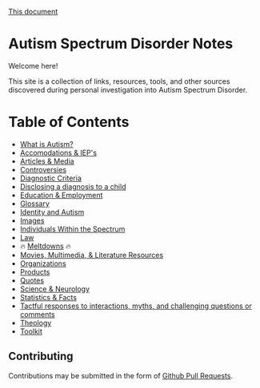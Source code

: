 [This document](README.md)

# Autism Spectrum Disorder Notes

Welcome here!

This site is a collection of links, resources, tools, and other sources discovered during personal investigation into Autism Spectrum Disorder.


# Table of Contents

* [What is Autism?](WHATISAUTISM.md)
* [Accomodations & IEP's](ACCOMODATIONS.md)
* [Articles & Media](ARTICLES.md)
* [Controversies](CONTROVERSIES.md)
* [Diagnostic Criteria](DIAG.md)
* [Disclosing a diagnosis to a child](DISCLOSING.md)
* [Education & Employment](EMPLOY.md)
* [Glossary](GLOSSARY.md)
* [Identity and Autism](IDENTITY.md)
* [Images](Images.md)
* [Individuals Within the Spectrum](PEOPLE.md)
* [Law](LAW.md)
* :fire: [Meltdowns](MELTDOWNS.md) :fire:
* [Movies, Multimedia, & Literature Resources](RESOURCES.md)
* [Organizations](ORGS.md)
* [Products](PRODUCTS.md)
* [Quotes](QUOTES.md)
* [Science & Neurology](SCIENCE.md)
* [Statistics & Facts](STATS.md)
* [Tactful responses to interactions, myths, and challenging questions or comments](COMMENTS.md)
* [Theology](THEOLOGY.md)
* [Toolkit](TOOLKIT.md)


## Contributing

Contributions may be submitted in the form of [Github Pull Requests](https://docs.github.com/en/pull-requests/collaborating-with-pull-requests/proposing-changes-to-your-work-with-pull-requests/about-pull-requests).
